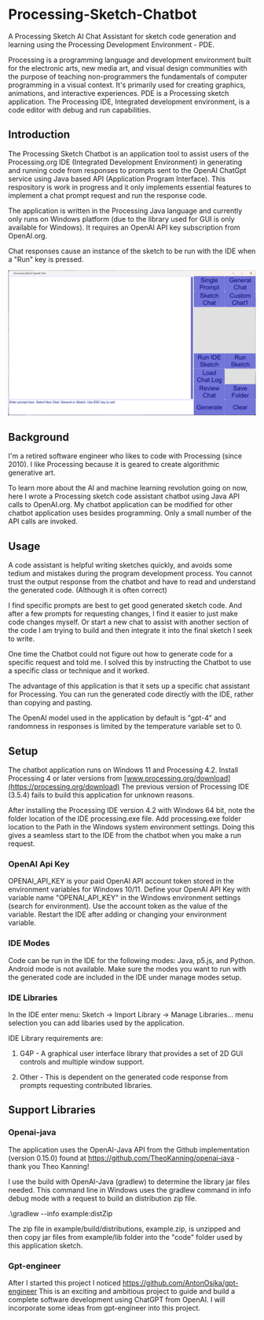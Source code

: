 # Processing-Sketch-Chatbot
A Processing Sketch AI Chat Assistant for sketch code generation and learning using the Processing Development Environment - PDE.

Processing is a programming language and development environment built for the electronic arts, new media art, and visual design communities 
with the purpose of teaching non-programmers the fundamentals of computer programming in a visual context. 
It's primarily used for creating graphics, animations, and interactive experiences.
PDE is a Processing sketch application. The Processing IDE, Integrated development environment, is a code editor with debug and run capabilities. 

## Introduction
The Processing Sketch Chatbot is an application tool to assist users of the Processing.org IDE (Integrated Development Environment) 
in generating and running code from responses to
prompts sent to the OpenAI ChatGpt service using Java based API (Application Program Interface). 
This respository is work in progress and it only implements essential features to implement a chat prompt request
and run the response code. 

The application is written in the Processing Java language and currently only runs on Windows platform
(due to the library used for GUI is only available for Windows).
It requires an OpenAI API key subscription from OpenAI.org.

Chat responses cause an instance of the sketch to be run with the IDE when a "Run" key is pressed.

![Chatbot Application Screenshot](Chatbot/screenshots/promptScreen.png)

## Background
I'm a retired software engineer who likes to code with Processing (since 2010).
I like Processing because it is geared to create algorithmic generative art.

To learn more about the AI and machine learning revolution going on now, here I wrote a Processing sketch code assistant chatbot using Java API calls to OpenAI.org. 
My chatbot application can be modified for other chatbot application uses besides programming.
Only a small number of the API calls are invoked.

## Usage
A code assistant is helpful writing sketches quickly, and avoids some tedium and mistakes during the program development process.
You cannot trust the output response from the chatbot and have to read and understand the generated code. (Although it is often correct)

I find specific prompts are best to get good generated sketch code. And after a few prompts for requesting changes, I find it easier
to just make code changes myself. Or start a new chat to assist with another section of the code I am trying to build and
then integrate it into the final sketch I seek to write.

One time the Chatbot could not figure out how to generate code for a specific request and told me. I solved this by
instructing the Chatbot to use a specific class or technique and it worked.

The advantage of this application is that it sets up a specific chat assistant for Processing.
You can run the generated code directly with the IDE, rather than copying and pasting.

The OpenAI model used in the application by default is "gpt-4" and 
randomness in responses is limited by the temperature variable set to 0.

## Setup
The chatbot application runs on Windows 11 and Processing 4.2. 
Install Processing 4 or later versions from [www.processing.org/download](https://processing.org/download)
The previous version of Processing IDE (3.5.4) fails to build this application for unknown reasons.

After installing the Processing IDE version 4.2 with Windows 64 bit, note the folder location of the IDE processing.exe file.
Add processing.exe folder location to the Path in the Windows system environment settings.
Doing this gives a seamless start to the IDE from the chatbot when you make a run request.

### OpenAI Api Key
OPENAI_API_KEY is your paid OpenAI API account token stored in the environment variables for Windows 10/11.
Define your OpenAI API Key with variable name "OPENAI_API_KEY" in the Windows environment settings (search for environment).
Use the account token as the value of the variable.
Restart the IDE after adding or changing your environment variable.

### IDE Modes
Code can be run in the IDE for the following modes: Java, p5.js, and Python. Android mode is not available.
Make sure the modes you want to run with the generated code are included in the IDE under manage modes setup.

### IDE Libraries 
In the IDE enter menu: Sketch -> Import Library -> Manage Libraries... menu selection you can add libaries used by the application.

IDE Library requirements are:

1. G4P - A graphical user interface library that provides a set of 2D GUI controls and multiple window support.

2. Other - This is dependent on the generated code response from prompts requesting contributed libraries.

## Support Libraries

### Openai-java
The application uses the OpenAI-Java API from the Github implementation (version 0.15.0) found at
https://github.com/TheoKanning/openai-java - thank you Theo Kanning!

I use the build with OpenAI-Java (gradlew) to determine the library jar files needed. 
This command line in Windows uses the gradlew command in info debug mode with a request to build an distribution zip file.

.\gradlew --info example:distZip

The zip file in example/build/distributions, example.zip, is unzipped and 
then copy jar files from example/lib folder into the "code" folder used by this application sketch.

### Gpt-engineer
After I started this project I noticed https://github.com/AntonOsika/gpt-engineer
This is an exciting and ambitious project to guide and build a complete software development using ChatGPT from OpenAI.
I will incorporate some ideas from gpt-engineer into this project.
